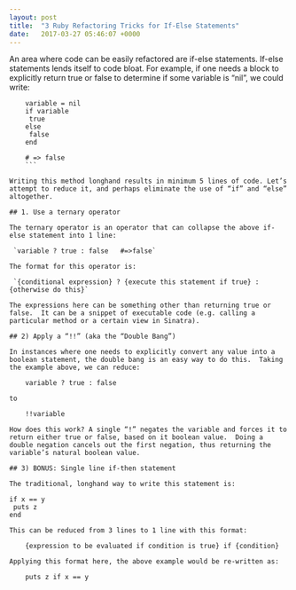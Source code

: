 ```yaml
---
layout: post
title:  "3 Ruby Refactoring Tricks for If-Else Statements"
date:   2017-03-27 05:46:07 +0000
---
```



An area where code can be easily refactored are if-else statements.  If-else statements lends itself to code bloat.  For example, if one needs a block to explicitly return true or false to determine if some variable is “nil”, we could write:

```
	variable = nil
	if variable
	 true
	else
	 false
	end

	# => false
	```

Writing this method longhand results in minimum 5 lines of code. Let’s attempt to reduce it, and perhaps eliminate the use of “if” and “else” altogether.
	
## 1. Use a ternary operator

The ternary operator is an operator that can collapse the above if-else statement into 1 line:

 `variable ? true : false	#=>false`

The format for this operator is: 

 `{conditional expression} ? {execute this statement if true} : {otherwise do this}`

The expressions here can be something other than returning true or false.  It can be a snippet of executable code (e.g. calling a particular method or a certain view in Sinatra). 

## 2) Apply a “!!” (aka the “Double Bang”)

In instances where one needs to explicitly convert any value into a boolean statement, the double bang is an easy way to do this.  Taking the example above, we can reduce:

 	variable ? true : false

to

	!!variable

How does this work? A single “!” negates the variable and forces it to return either true or false, based on it boolean value.  Doing a double negation cancels out the first negation, thus returning the variable’s natural boolean value.

## 3) BONUS: Single line if-then statement

The traditional, longhand way to write this statement is:
```
	if x == y
	 puts z
	end
```
This can be reduced from 3 lines to 1 line with this format:

	{expression to be evaluated if condition is true} if {condition}

Applying this format here, the above example would be re-written as:

	puts z if x == y

